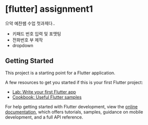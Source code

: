 # [flutter] assignment1

으악 예찬쌤 수업 첫과제다.. 
- 키패드 번호 입력 및 포맷팅
- 전화번호 부 제작
- dropdown

## Getting Started

This project is a starting point for a Flutter application.

A few resources to get you started if this is your first Flutter project:

- [Lab: Write your first Flutter app](https://docs.flutter.dev/get-started/codelab)
- [Cookbook: Useful Flutter samples](https://docs.flutter.dev/cookbook)

For help getting started with Flutter development, view the
[online documentation](https://docs.flutter.dev/), which offers tutorials,
samples, guidance on mobile development, and a full API reference.
